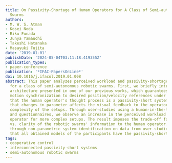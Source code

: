 ```yaml
---
title: On Passivity-Shortage of Human Operators for A Class of Semi-autonomous Robotic
  Swarms
authors:
- M. W. S. Atman
- Kosei Noda
- Riku Funada
- Junya Yamauchi
- Takeshi Hatanaka
- Masayuki Fujita
date: '2019-01-01'
publishDate: '2024-05-04T03:11:18.419355Z'
publication_types:
- paper-conference
publication: '*IFAC-PapersOnLine*'
doi: 10.1016/j.ifacol.2019.01.008
abstract: This paper analyzes perceived workload and passivity-shortage of human operators
  for a class of semi-autonomous robotic swarms. First, we briefly introduce the passivity-short-based
  architecture presented in one of our previous works, which guarantees human-enabled
  motion synchronization to desired position/velocity references under the assumption
  that the human operator's thought process is a passivity-short system. It is observed
  that changes in parameter affects the visual feedback to the operator and also the
  complexity of the setups. Through user-studies using a human-in-the-loop simulator
  and questionnaires, we observe an increase in the perceived workload of the human
  operator for more complex setups. The result imposes the trade-off for less workload
  vs. clarity of the robotic swarms' information to the human operator. Furthermore,
  through non-parametric system identification on data from user-studies, it is observed
  that all obtained models of the participants have the passivity-short property.
tags:
- cooperative control
- interconnected passivity-short systems
- semi-autonomous robotic swarms
---
```

